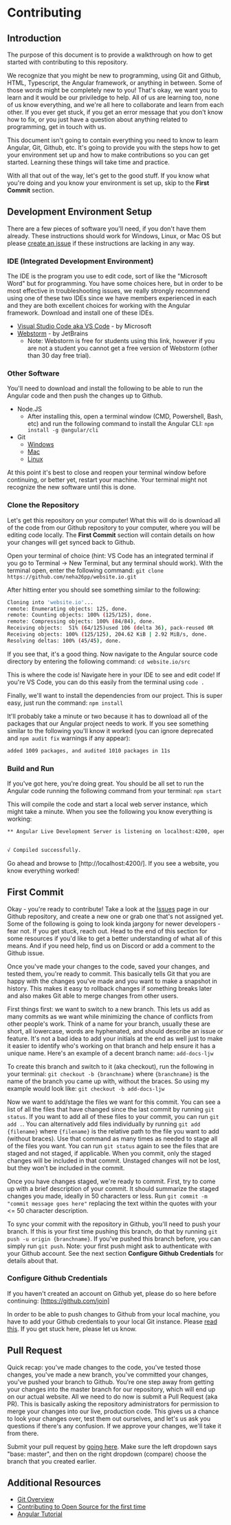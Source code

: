 # Contributing

## Introduction

The purpose of this document is to provide a walkthrough on how to get started with contributing to this repository.

We recognize that you might be new to programming, using Git and Github, HTML, Typescript, the Angular framework, or anything in between. Some of those words might be completely new to you! That's okay, we want you to learn and it would be our priviledge to help. All of us are learning too, none of us know everything, and we're all here to collaborate and learn from each other. If you ever get stuck, if you get an error message that you don't know how to fix, or you just have a question about anything related to programming, get in touch with us.

This document isn't going to contain everything you need to know to learn Angular, Git, Github, etc. It's going to provide you with the steps how to get your environment set up and how to make contributions so you can get started. Learning these things will take time and practice.

With all that out of the way, let's get to the good stuff. If you know what you're doing and you know your environment is set up, skip to the **First Commit** section.

## Development Environment Setup

There are a few pieces of software you'll need, if you don't have them already. These instructions should work for Windows, Linux, or Mac OS but please [create an issue](https://github.com/neha26pp/website.io/issues/new) if these instructions are lacking in any way.

### IDE (Integrated Development Environment)

The IDE is the program you use to edit code, sort of like the "Microsoft Word" but for programming. You have some choices here, but in order to be most effective in troubleshooting issues, we really strongly recommend using one of these two IDEs since we have members experienced in each and they are both excellent choices for working with the Angular framework. Download and install one of these IDEs.

- [Visual Studio Code aka VS Code](https://code.visualstudio.com/) - by Microsoft
- [Webstorm](https://www.jetbrains.com/community/education/#students) - by JetBrains
  - Note: Webstorm is free for students using this link, however if you are not a student you cannot get a free version of Webstorm (other than 30 day free trial).

### Other Software

You'll need to download and install the following to be able to run the Angular code and then push the changes up to Github.

- Node.JS
  - After installing this, open a terminal window (CMD, Powershell, Bash, etc) and run the following command to install the Angular CLI:
    `npm install -g @angular/cli`
- Git
  - [Windows](https://git-scm.com/download/win)
  - [Mac](https://git-scm.com/download/mac)
  - [Linux](https://git-scm.com/download/linux)

At this point it's best to close and reopen your terminal window before continuing, or better yet, restart your machine. Your terminal might not recognize the new software until this is done.

### Clone the Repository

Let's get this repository on your computer! What this will do is download all of the code from our Github repository to your computer, where you will be editing code locally. The **First Commit** section will contain details on how your changes will get synced back to Github.

Open your terminal of choice (hint: VS Code has an integrated terminal if you go to Terminal -> New Terminal, but any terminal should work). With the terminal open, enter the following command:
`git clone https://github.com/neha26pp/website.io.git`

After hitting enter you should see something similar to the following:

```bash
Cloning into 'website.io'...
remote: Enumerating objects: 125, done.
remote: Counting objects: 100% (125/125), done.
remote: Compressing objects: 100% (84/84), done.
Receiving objects:  51% (64/125)used 106 (delta 36), pack-reused 0R
Receiving objects: 100% (125/125), 204.62 KiB | 2.92 MiB/s, done.
Resolving deltas: 100% (45/45), done.
```

If you see that, it's a good thing. Now navigate to the Angular source code directory by entering the following command:
`cd website.io/src`

This is where the code is! Navigate here in your IDE to see and edit code! If you're VS Code, you can do this easily from the terminal using `code .`

Finally, we'll want to install the dependencies from our project. This is super easy, just run the command:
`npm install`

It'll probably take a minute or two because it has to download all of the packages that our Angular project needs to work. If you see something similar to the following you'll know it worked (you can ignore deprecated and `npm audit fix` warnings if any appear):

```bash
added 1009 packages, and audited 1010 packages in 11s
```

### Build and Run

If you've got here, you're doing great. You should be all set to run the Angular code running the following command from your terminal:
`npm start`

This will compile the code and start a local web server instance, which might take a minute. When you see the following you know everything is working:

```bash
** Angular Live Development Server is listening on localhost:4200, open your browser on http://localhost:4200/ **


√ Compiled successfully.
```

Go ahead and browse to [http://localhost:4200/]. If you see a website, you know everything worked!

## First Commit

Okay - you're ready to contribute! Take a look at the [Issues](https://github.com/neha26pp/website.io/issues?q=is%3Aissue+is%3Aopen+label%3A%22good+first+issue%22) page in our Github repository, and create a new one or grab one that's not assigned yet. Some of the following is going to look kinda jargony for newer developers - fear not. If you get stuck, reach out. Head to the end of this section for some resources if you'd like to get a better understanding of what all of this means. And if you need help, find us on Discord or add a comment to the Github issue.

Once you've made your changes to the code, saved your changes, and tested them, you're ready to commit. This basically tells Git that you are happy with the changes you've made and you want to make a snapshot in history. This makes it easy to rollback changes if something breaks later and also makes Git able to merge changes from other users.

First things first: we want to switch to a new branch. This lets us add as many commits as we want while minimizing the chance of conflicts from other people's work. Think of a name for your branch, usually these are short, all lowercase, words are hyphenated, and should describe an issue or feature. It's not a bad idea to add your initials at the end as well just to make it easier to identify who's working on that branch and help ensure it has a unique name. Here's an example of a decent branch name: `add-docs-ljw`

To create this branch and switch to it (aka checkout), run the following in your terminal:
`git checkout -b {branchname}` where `{branchname}` is the name of the branch you came up with, without the braces. So using my example would look like: `git checkout -b add-docs-ljw`

Now we want to add/stage the files we want for this commit. You can see a list of all the files that have changed since the last commit by running `git status`. If you want to add all of these files to your commit, you can run `git add .`. You can alternatively add files individually by running `git add {filename}` where `{filename}` is the relative path to the file you want to add (without braces). Use that command as many times as needed to stage all of the files you want. You can run `git status` again to see the files that are staged and not staged, if applicable. When you commit, only the staged changes will be included in that commit. Unstaged changes will not be lost, but they won't be included in the commit.

Once you have changes staged, we're ready to commit. First, try to come up with a brief description of your commit. It should summarize the staged changes you made, ideally in 50 characters or less. Run `git commit -m "commit message goes here"` replacing the text within the quotes with your <= 50 character description.

To sync your commit with the repository in Github, you'll need to push your branch. If this is your first time pushing this branch, do that by running `git push -u origin {branchname}`. If you've pushed this branch before, you can simply run `git push`. Note: your first push might ask to authenticate with your Github account. See the next section **Configure Github Credentials** for details about that.

### Configure Github Credentials

If you haven't created an account on Github yet, please do so here before continuing: [https://github.com/join]

In order to be able to push changes to Github from your local machine, you have to add your Github credentials to your local Git instance. Please [read this](https://docs.github.com/en/authentication/keeping-your-account-and-data-secure/about-authentication-to-github#https). If you get stuck here, please let us know.

## Pull Request

Quick recap: you've made changes to the code, you've tested those changes, you've made a new branch, you've committed your changes, you've pushed your branch to Github. You're one step away from getting your changes into the master branch for our repository, which will end up on our actual website. All we need to do now is submit a Pull Request (aka PR). This is basically asking the repository administrators for permission to merge your changes into our live, production code. This gives us a chance to look your changes over, test them out ourselves, and let's us ask you questions if there's any confusion. If we approve your changes, we'll take it from there.

Submit your pull request by [going here](https://github.com/neha26pp/website.io/compare). Make sure the left dropdown says "base: master", and then on the right dropdown (compare) choose the branch that you created earlier.

## Additional Resources

- [Git Overview](https://www.youtube.com/watch?v=92sycL8ij-U)
- [Contributing to Open Source for the first time](https://www.youtube.com/watch?v=c6b6B9oN4Vg)
- [Angular Tutorial](https://www.youtube.com/watch?v=k5E2AVpwsko)
